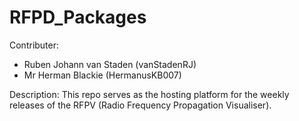 # RFPD_Packages

Contributer:
* Ruben Johann van Staden (vanStadenRJ)
* Mr Herman Blackie (HermanusKB007)

Description:
This repo serves as the hosting platform for the weekly releases of the RFPV (Radio Frequency Propagation Visualiser).

